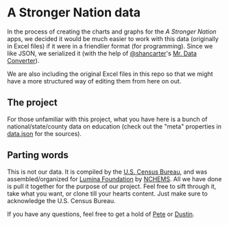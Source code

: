 # A Stronger Nation data

In the process of creating the charts and graphs for the *A Stronger Nation* apps, we decided it would be much easier to work with this data (originally in Excel files) if it were in a friendlier format (for programming). Since we like JSON, we serialized it (with the help of [@shancarter](http://www.twitter.com/shancarter)'s [Mr. Data Converter](https://github.com/shancarter/Mr-Data-Converter)).

We are also including the original Excel files in this repo so that we might have a more structured way of editing them from here on out.

## The project

For those unfamiliar with this project, what you have here is a bunch of national/state/county data on education (check out the "meta" properties in [data.json](https://github.com/irong8/stronger-nation-data/blob/master/data.json) for the sources).

## Parting words

This is not our data. It is compiled by the [U.S. Census Bureau](http://www.census.gov/), and was assembled/organized for [Lumina Foundation](http://luminafoundation.org) by [NCHEMS](http://www.nchems.org/). All we have done is pull it together for the purpose of our project. Feel free to sift through it, take what you want, or clone till your hearts content. Just make sure to acknowledge the U.S. Census Bureau.

If you have any questions, feel free to get a hold of [Pete](mailto:pete@irong8.com) or [Dustin](mailto:dustin@irong8.com).